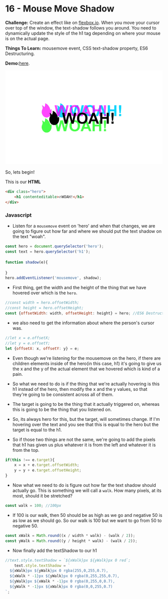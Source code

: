 # 16 - Mouse Move Shadow

**Challenge:** Create an effect like on [flexbox.io](https://flexbox.io/). When you move your cursor over top of the window, the text-shadow follows you around. You need to dynamically update the style of the h1 tag depending on where your mouse is on the actual page.

**Things To Learn:** mousemove event, CSS text-shadow property, ES6 Destructuring.

**Demo:**[here](https://tjgillweb.github.io/JavaScript30/16%20-%20Mouse%20Move%20Shadow/).

![](images/mouse-move-shadow.gif)

So, lets begin!

This is our **HTML**
```HTML
<div class="hero">
    <h1 contenteditable>🔥WOAH!</h1>
</div>
```
### Javascript
- Listen for a `mousemove` event on 'hero' and when that changes, we are going to figure out how far and where we should put the text shadow on the text "woah".
```Javascript
const hero = document.querySelector('hero');
const text = hero.querySelector('h1');

function shadow(e){

}
hero.addEventListener('mousemove', shadow);
```
- First thing, get the width and the height of the thing that we have hovered over which is the `hero`.
```Javascript
//const width = hero.offsetWidth;
//const height = hero.offsetHeight;
const {offsetWidth: width, offsetHeight: height} = hero; //ES6 Destructuring
```
- we also need to get the information about where the person's cursor was.
```Javascript
//let x = e.offsetX;
//let y = e.offsetY;
let {offsetX: x, offsetY: y} = e;
```

- Even though we're listening for the mousemove on the hero, if there are children elements inside of the hero(in this case, h1) it's going to give us the x and the y of the actual element that we hovered which is kind of a pain. 
- So what we need to do is if the thing that we're actually hovering is this h1 instead of the hero, then modify the x and the y values, so that they're going to be consistent across all of them.

- The target is going to be the thing that it actually triggered on, whereas this is going to be the thing that you listened on.
- So, its always hero for this, but the target, will sometimes change. If I'm hovering over the text and you see that this is equal to the hero but the target is equal to the h1.
- So if those two things are not the same, we're going to add the pixels that h1 has given us plus whatever it is from the left and whatever it is from the top.
```Javascript
if(this !== e.target){
    x = x + e.target.offsetWidth;
    y = y + e.target.offsetHeight;
}
```

- Now what we need to do is figure out how far the text shadow should actually go. This is something we will call a `walk`. How many pixels, at its most, should it be stretched?
```Javascript
const walk = 100; //100px
```
- If 100 is our walk, then 50 should be as high as we go and negative 50 is as low as we should go. So our walk is 100 but we want to go from 50 to negative 50.
```Javascript
const xWalk = Math.round((x / width * walk) - (walk / 2));
const yWalk = Math.round((y / height * walk) - (walk / 2));
```

- Now finally add the textShadow to our h1
```Javascript
//text.style.textShadow = `${xWalk}px ${yWalk}px 0 red`;
    text.style.textShadow = `
  ${xWalk}px ${yWalk}px 0 rgba(255,0,255,0.7),
  ${xWalk * -1}px ${yWalk}px 0 rgba(0,255,255,0.7),
  ${yWalk}px ${xWalk * -1}px 0 rgba(0,255,0,0.7),
  ${yWalk * -1}px ${xWalk}px 0 rgba(0,0,255,0.7)
`;
```
